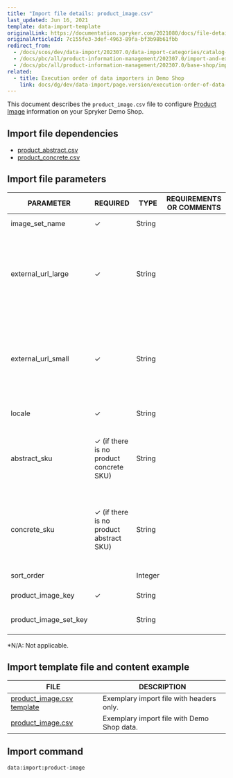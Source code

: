 ```yaml
---
title: "Import file details: product_image.csv"
last_updated: Jun 16, 2021
template: data-import-template
originalLink: https://documentation.spryker.com/2021080/docs/file-details-product-imagecsv
originalArticleId: 7c155fe3-3def-4963-89fa-bf3b98b61fbb
redirect_from:
  - /docs/scos/dev/data-import/202307.0/data-import-categories/catalog-setup/products/file-details-product-image.csv.html
  - /docs/pbc/all/product-information-management/202307.0/import-and-export-data/products-data-import/file-details-product-image.csv.html  
  - /docs/pbc/all/product-information-management/202307.0/base-shop/import-and-export-data/products-data-import/file-details-product-image.csv.html
related:
  - title: Execution order of data importers in Demo Shop
    link: docs/dg/dev/data-import/page.version/execution-order-of-data-importers.html
---
```


This document describes the `product_image.csv` file to configure [Product Image](/docs/pbc/all/product-information-management/{{page.version}}/base-shop/feature-overviews/product-feature-overview/product-images-overview.html) information on your Spryker Demo Shop.

## Import file dependencies

* [product_abstract.csv](/docs/pbc/all/product-information-management/{{page.version}}/base-shop/import-and-export-data/products-data-import/import-file-details-product-abstract.csv.html)
* [product_concrete.csv](/docs/pbc/all/product-information-management/{{page.version}}/base-shop/import-and-export-data/products-data-import/import-file-details-product-concrete.csv.html)


## Import file parameters

| PARAMETER | REQUIRED | TYPE | REQUIREMENTS OR COMMENTS | DESCRIPTION |
| --- | --- | --- | --- | --- |
| image_set_name | &check; | String |  | Name of the image set.  |
| external_url_large | &check; | String |  | External link to the large image of the product. Used, for example, to display the image in the product detail page (PDP).  |
| external_url_small | &check; | String |  |External link to the small image of the product. Used, for example, to display the (thumbnail) images in the product listing page (PLP).  |
| locale | &check; | String |  | Locale of the image.  |
| abstract_sku | &check; (if there is no product concrete SKU) | String |  | For each image there should be at least one value of an SKU from either `abstract_sku` or`concrete_sku`. | SKU of the abstract product. |
| concrete_sku | &check; (if there is no product abstract SKU) | String |  | For each image there should be at least one value of an SKU from either `abstract_sku` or `concrete_sku`. | SKU of the concrete product. |
| sort_order |  | Integer |   | Order of image presentation. |
| product_image_key | &check; | String |   | Product image identifier. |
| product_image_set_key |  | String |   | Key of the product image set. |
*N/A: Not applicable.



## Import template file and content example


| FILE | DESCRIPTION |
| --- | --- |
| [product_image.csv template](https://spryker.s3.eu-central-1.amazonaws.com/docs/Developer+Guide/Back-End/Data+Manipulation/Data+Ingestion/Data+Import/Data+Import+Categories/Catalog+Setup/Products/Template+product_image.csv) | Exemplary import file with headers only. |
| [product_image.csv](https://spryker.s3.eu-central-1.amazonaws.com/docs/Developer+Guide/Back-End/Data+Manipulation/Data+Ingestion/Data+Import/Data+Import+Categories/Catalog+Setup/Products/product_image.csv) | Exemplary import file with Demo Shop data. |

## Import command

```bash
data:import:product-image
```
